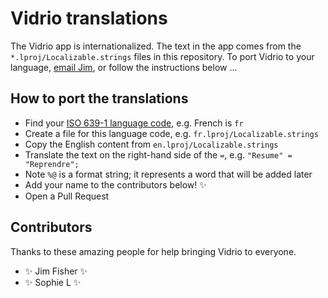 # Vidrio translations

The Vidrio app is internationalized.
The text in the app comes from the `*.lproj/Localizable.strings` files in this repository.
To port Vidrio to your language, 
[email Jim](mailto:jameshfisher@gmail.com),
or follow the instructions below ...

## How to port the translations

* Find your [ISO 639-1 language code](https://en.wikipedia.org/wiki/List_of_ISO_639-1_codes), e.g. French is `fr`
* Create a file for this language code, e.g. `fr.lproj/Localizable.strings`
* Copy the English content from `en.lproj/Localizable.strings`
* Translate the text on the right-hand side of the `=`, e.g. `"Resume" = "Reprendre";`
* Note `%@` is a format string; it represents a word that will be added later
* Add your name to the contributors below! ✨
* Open a Pull Request

## Contributors

Thanks to these amazing people for help bringing Vidrio to everyone.

* ✨ Jim Fisher ✨
* ✨ Sophie L ✨
